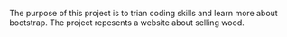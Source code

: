 The purpose of this project is to trian coding skills and learn more about bootstrap. The project repesents a website about selling wood.
